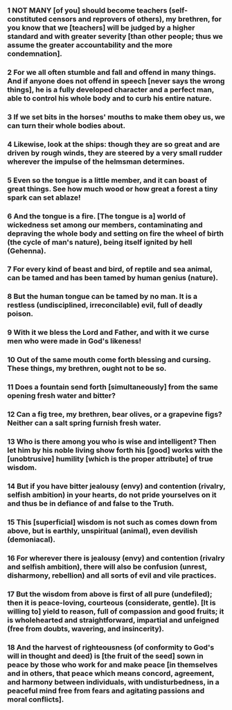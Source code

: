 ### 1 NOT MANY [of you] should become teachers (self-constituted censors and reprovers of others), my brethren, for you know that we [teachers] will be judged by a higher standard and with greater severity [than other people; thus we assume the greater accountability and the more condemnation]. 

### 2 For we all often stumble and fall and offend in many things. And if anyone does not offend in speech [never says the wrong things], he is a fully developed character and a perfect man, able to control his whole body and to curb his entire nature.

### 3 If we set bits in the horses' mouths to make them obey us, we can turn their whole bodies about.

### 4 Likewise, look at the ships: though they are so great and are driven by rough winds, they are steered by a very small rudder wherever the impulse of the helmsman determines.

### 5 Even so the tongue is a little member, and it can boast of great things. See how much wood or how great a forest a tiny spark can set ablaze!

### 6 And the tongue is a fire. [The tongue is a] world of wickedness set among our members, contaminating and depraving the whole body and setting on fire the wheel of birth (the cycle of man's nature), being itself ignited by hell (Gehenna).

### 7 For every kind of beast and bird, of reptile and sea animal, can be tamed and has been tamed by human genius (nature).

### 8 But the human tongue can be tamed by no man. It is a restless (undisciplined, irreconcilable) evil, full of deadly poison.

### 9 With it we bless the Lord and Father, and with it we curse men who were made in God's likeness!

### 10 Out of the same mouth come forth blessing and cursing. These things, my brethren, ought not to be so.

### 11 Does a fountain send forth [simultaneously] from the same opening fresh water and bitter?

### 12 Can a fig tree, my brethren, bear olives, or a grapevine figs? Neither can a salt spring furnish fresh water.

### 13 Who is there among you who is wise and intelligent? Then let him by his noble living show forth his [good] works with the [unobtrusive] humility [which is the proper attribute] of true wisdom.

### 14 But if you have bitter jealousy (envy) and contention (rivalry, selfish ambition) in your hearts, do not pride yourselves on it and thus be in defiance of and false to the Truth.

### 15 This [superficial] wisdom is not such as comes down from above, but is earthly, unspiritual (animal), even devilish (demoniacal).

### 16 For wherever there is jealousy (envy) and contention (rivalry and selfish ambition), there will also be confusion (unrest, disharmony, rebellion) and all sorts of evil and vile practices.

### 17 But the wisdom from above is first of all pure (undefiled); then it is peace-loving, courteous (considerate, gentle). [It is willing to] yield to reason, full of compassion and good fruits; it is wholehearted and straightforward, impartial and unfeigned (free from doubts, wavering, and insincerity).

### 18 And the harvest of righteousness (of conformity to God's will in thought and deed) is [the fruit of the seed] sown in peace by those who work for and make peace [in themselves and in others, that peace which means concord, agreement, and harmony between individuals, with undisturbedness, in a peaceful mind free from fears and agitating passions and moral conflicts].